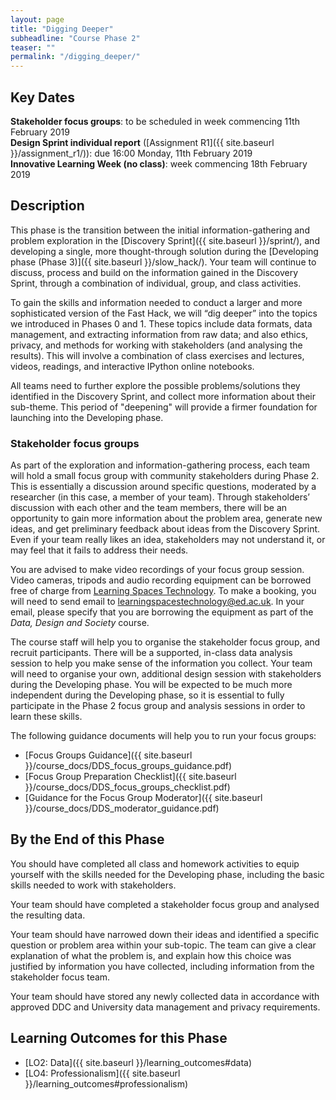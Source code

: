 ```yaml
---
layout: page
title: "Digging Deeper"
subheadline: "Course Phase 2"
teaser: ""
permalink: "/digging_deeper/"
---
```



## Key Dates

**Stakeholder focus groups**: to be scheduled in week commencing 11th February 2019  
**Design Sprint individual report** ([Assignment R1]({{ site.baseurl }}/assignment_r1/)): due 16:00 Monday, 11th February 2019   
**Innovative Learning Week (no class)**: week commencing 18th February 2019

## Description

This phase is the transition between the initial information-gathering and problem exploration in the  [Discovery Sprint]({{ site.baseurl }}/sprint/), and developing a single, more thought-through solution during the [Developing phase (Phase 3)]({{ site.baseurl }}/slow_hack/). Your team will continue to discuss, process and build on the information gained in the Discovery Sprint, through a combination of individual, group, and class activities.

To gain the skills and information needed to conduct a larger and more sophisticated version of the Fast Hack, we will “dig deeper” into the topics we introduced in Phases 0 and 1. These topics include data formats, data management, and extracting information from raw data; and also ethics, privacy, and methods for working with stakeholders (and analysing the results). This will involve a combination of class exercises and lectures, videos, readings, and interactive IPython online notebooks. 

All teams need to further explore the possible problems/solutions they identified in the Discovery Sprint, and collect more information about their sub-theme. This period of "deepening" will provide a firmer foundation for launching into the Developing phase.

### Stakeholder focus groups

As part of the exploration and information-gathering process, each team will hold a small focus group with community stakeholders during Phase 2. This is essentially a discussion around specific questions, moderated by a researcher (in this case, a member of your team). Through stakeholders’ discussion with each other and the team members, there will be an opportunity to gain more information about the problem area, generate new ideas, and get preliminary feedback about ideas from the Discovery Sprint. Even if your team really likes an idea, stakeholders may not understand it, or may feel that it fails to address their needs. 

You are advised to make video recordings of your focus group session. Video cameras, tripods and audio recording equipment can be borrowed free of charge from [Learning Spaces Technology](http://www.ed.ac.uk/information-services/computing/audio-visual-multi-media/audio-visual-loans/student-loans). To make a booking, you will need to send email to [learningspacestechnology@ed.ac.uk](mailto:learningspacestechnology@ed.ac.uk). In your email, please specify that you are borrowing the equipment as part of the *Data, Design and Society* course.

The course staff will help you to organise the stakeholder focus group, and recruit participants. There will be a supported, in-class data analysis session to help you make sense of the information you collect. Your team will need to organise your own, additional design session with stakeholders during the Developing phase. You will be expected to be much more independent during the Developing phase, so it is essential to fully participate in the Phase 2 focus group and analysis sessions in order to learn these skills.

The following guidance documents will help you to run your focus groups:

* [Focus Groups Guidance]({{ site.baseurl }}/course_docs/DDS_focus_groups_guidance.pdf)
* [Focus Group Preparation Checklist]({{ site.baseurl }}/course_docs/DDS_focus_groups_checklist.pdf)
* [Guidance for the Focus Group Moderator]({{ site.baseurl }}/course_docs/DDS_moderator_guidance.pdf)



## By the End of this Phase

You should have completed all class and homework activities to equip yourself with the skills needed for the Developing phase, including the basic skills needed to work with stakeholders.

Your team should have completed a stakeholder focus group and analysed the resulting data.

Your team should have narrowed down their ideas and identified a specific question or problem area within your sub-topic. The team can give a clear explanation of what the problem is, and explain how this choice was justified by information you have collected, including information from the stakeholder focus team.

Your team should have stored any newly collected data in accordance with approved DDC and University data management and privacy requirements. 


## Learning Outcomes for this Phase

* [LO2: Data]({{ site.baseurl }}/learning_outcomes#data)
* [LO4: Professionalism]({{ site.baseurl }}/learning_outcomes#professionalism)
